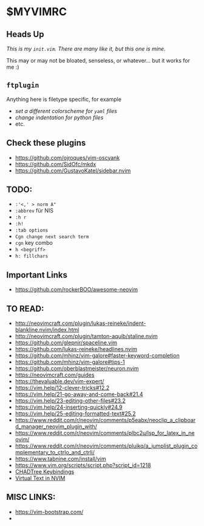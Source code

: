 # $MYVIMRC

## Heads Up

*This is my `init.vim`. There are many like it, but this one is mine*.

This may or may not be bloated, senseless, or whatever... but it works for me :)

## `ftplugin`

Anything here is filetype specific, for example

* *set a different colorscheme for `yaml` files*
* *change indentation for python files*
* etc.


## Check these plugins

* <https://github.com/ojroques/vim-oscyank>
* <https://github.com/SidOfc/mkdx>
* <https://github.com/GustavoKatel/sidebar.nvim>

## TODO:

* `:'<,' > norm A"`
* `:abbrev` für NIS
* `:h r`
* `:h!`
* `:tab options`
* `Cgn change next search term`
* `cgn` key combo
* `h <begriff>`
* `h: fillchars`

## Important Links

* https://github.com/rockerBOO/awesome-neovim

## TO READ:

* <http://neovimcraft.com/plugin/lukas-reineke/indent-blankline.nvim/index.html>
* <http://neovimcraft.com/plugin/tamton-aquib/staline.nvim>
* <https://github.com/glepnir/spaceline.vim>
* <https://github.com/lukas-reineke/headlines.nvim>
* <https://github.com/mhinz/vim-galore#faster-keyword-completion>
* <https://github.com/mhinz/vim-galore#tips-1>
* <https://github.com/oberblastmeister/neuron.nvim>
* <https://neovimcraft.com/guides>
* <https://thevaluable.dev/vim-expert/>
* <https://vim.help/12-clever-tricks#12.2>
* <https://vim.help/21-go-away-and-come-back#21.4>
* <https://vim.help/23-editing-other-files#23.2>
* <https://vim.help/24-inserting-quickly#24.9>
* <https://vim.help/25-editing-formatted-text#25.2>
* <https://www.reddit.com/r/neovim/comments/p5eabx/neoclip_a_clipboard_manager_neovim_plugin_with/>
* <https://www.reddit.com/r/neovim/comments/plbc2u/lsp_for_latex_in_neovim/>
* <https://www.reddit.com/r/neovim/comments/pluikq/a_jumplist_plugin_complementary_to_ctrlo_and_ctrli/>
* <https://www.tabnine.com/install/vim>
* <https://www.vim.org/scripts/script.php?script_id=1218>
* [CHADTree Keybindings](https://github.com/ms-jpq/chadtree/blob/chad/docs/KEYBIND.md)
* [Virtual Text in NVIM](https://jdhao.github.io/2021/09/09/nvim_use_virtual_text/)

## MISC LINKS:

* <https://vim-bootstrap.com/>
*
